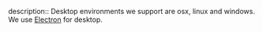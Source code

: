 description:: Desktop environments we support are osx, linux and windows. We use [Electron](https://www.electronjs.org/) for desktop.
